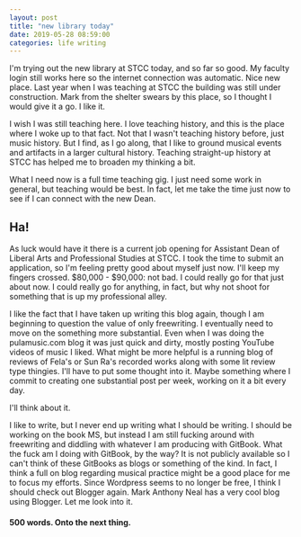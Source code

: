 ```yaml
---
layout: post
title: "new library today"
date: 2019-05-28 08:59:00
categories: life writing
---
```

I'm trying out the new library at STCC today, and so far so good. My faculty login still works here so the internet connection was automatic. Nice new place. Last year when I was teaching at STCC the building was still under construction. Mark from the shelter swears by this place, so I thought I would give it a go. I like it.

I wish I was still teaching here. I love teaching history, and this is the place where I woke up to that fact. Not that I wasn't teaching history before, just music history. But I find, as I go along, that I like to ground musical events and artifacts in a larger cultural history. Teaching straight-up history at STCC has helped me to broaden my thinking a bit.

What I need now is a full time teaching gig. I just need some work in general, but teaching would be best. In fact, let me take the time just now to see if I can connect with the new Dean.

## Ha!

As luck would have it there is a current job opening for Assistant Dean of Liberal Arts and Professional Studies at STCC. I took the time to submit an application, so I'm feeling pretty good about myself just now. I'll keep my fingers crossed. $80,000 - $90,000: not bad. I could really go for that just about now. I could really go for anything, in fact, but why not shoot for something that is up my professional alley.

I like the fact that I have taken up writing this blog again, though I am beginning to question the value of only freewriting. I eventually need to move on the something more substantial. Even when I was doing the pulamusic.com blog it was just quick and dirty, mostly posting YouTube videos of music I liked. What might be more helpful is a running blog of reviews of Fela's or Sun Ra's recorded works along with some lit review type thingies. I'll have to put some thought into it. Maybe something where I commit to creating one substantial post per week, working on it a bit every day.

I'll think about it.

I like to write, but I never end up writing what I should be writing. I should be working on the book MS, but instead I am still fucking around with freewriting and diddling with whatever I am producing with GitBook. What the fuck am I doing with GitBook, by the way? It is not publicly available so I can't think of these GitBooks as blogs or something of the kind. In fact, I think a full on blog regarding musical practice might be a good place for me to focus my efforts. Since Wordpress seems to no longer be free, I think I should check out Blogger again. Mark Anthony Neal has a very cool blog using Blogger. Let me look into it.

#### 500 words. Onto the next thing.
